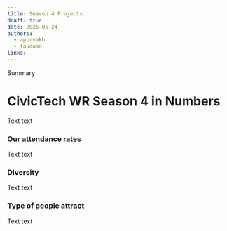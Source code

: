 ```yaml
---
title: Season 4 Projects
draft: true
date: 2025-06-24
authors:
  - apurvakb
  - foudamo
links:
---
```

Summary 

<!-- more -->

# CivicTech WR Season 4 in Numbers 
Text text 

### Our attendance rates 
Text text 

### Diversity 
Text text 

### Type of people attract 
Text text 
